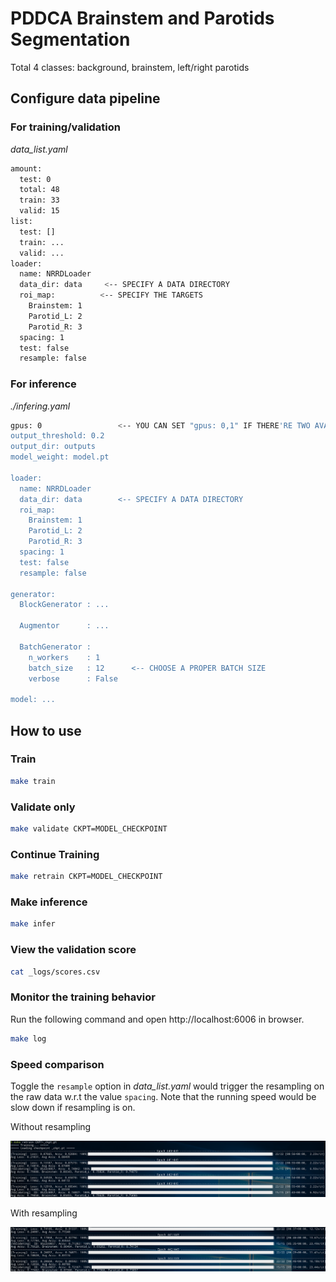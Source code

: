# PDDCA Brainstem and Parotids Segmentation

Total 4 classes: background, brainstem, left/right parotids

## Configure data pipeline

### For training/validation

_data_list.yaml_
```bash
amount:
  test: 0
  total: 48
  train: 33
  valid: 15
list:
  test: []
  train: ...
  valid: ...
loader:
  name: NRRDLoader
  data_dir: data     <-- SPECIFY A DATA DIRECTORY
  roi_map:          <-- SPECIFY THE TARGETS
    Brainstem: 1
    Parotid_L: 2
    Parotid_R: 3
  spacing: 1
  test: false
  resample: false
```

### For inference

_./infering.yaml_
```bash
gpus: 0                 <-- YOU CAN SET "gpus: 0,1" IF THERE'RE TWO AVAILABE GPUS
output_threshold: 0.2
output_dir: outputs
model_weight: model.pt

loader:
  name: NRRDLoader
  data_dir: data        <-- SPECIFY A DATA DIRECTORY
  roi_map:
    Brainstem: 1
    Parotid_L: 2
    Parotid_R: 3
  spacing: 1
  test: false
  resample: false

generator:
  BlockGenerator : ...

  Augmentor      : ...

  BatchGenerator :
    n_workers    : 1
    batch_size   : 12      <-- CHOOSE A PROPER BATCH SIZE
    verbose      : False

model: ...
```

## How to use

### Train

```bash
make train
```


### Validate only

```bash
make validate CKPT=MODEL_CHECKPOINT
```

### Continue Training

```bash
make retrain CKPT=MODEL_CHECKPOINT
```


### Make inference

```bash
make infer
```

### View the validation score

```bash
cat _logs/scores.csv
```

### Monitor the training behavior

Run the following command and open http://localhost:6006 in browser.

```bash
make log
```

### Speed comparison

Toggle the `resample` option in _data_list.yaml_ would trigger the resampling on the raw data w.r.t the value `spacing`.
Note that the running speed would be slow down if resampling is on.

Without resampling

![NAME](./pic/training.png)

With resampling

![NAME](./pic/training-with-resampling.png)
